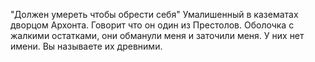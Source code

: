 "Должен умереть чтобы обрести себя"
Умалишенный в казематах дворцом Архонта. 
Говорит что он один из Престолов. 
Оболочка с жалкими остатками, они обманули меня и заточили меня. У них нет имени. Вы называете их древними. 